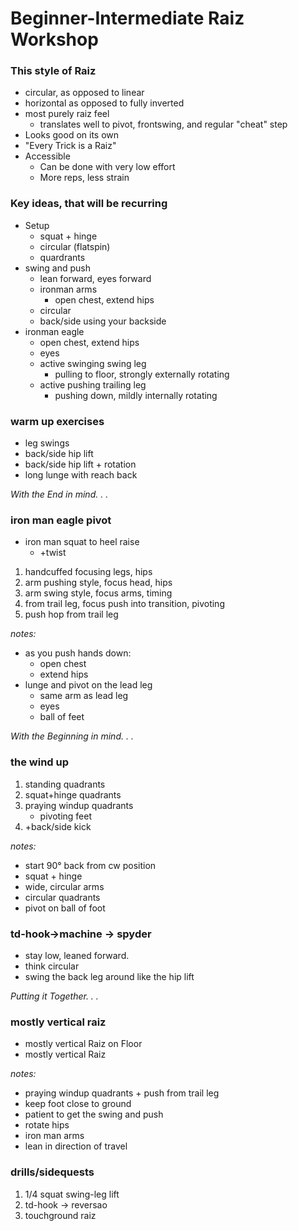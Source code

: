 # Beginner-Intermediate Raiz Workshop

<!-- run + warm up 10m -->

### This style of Raiz

- circular, as opposed to linear
- horizontal as opposed to fully inverted
- most purely raiz feel
  - translates well to pivot, frontswing, and regular "cheat" step
- Looks good on its own
- "Every Trick is a Raiz"
- Accessible
  - Can be done with very low effort
  - More reps, less strain

### Key ideas, that will be recurring

- Setup
  - squat + hinge
  - circular (flatspin)
  - quardrants
- swing and push
  - lean forward, eyes forward
  - ironman arms
    - open chest, extend hips
  - circular
  - back/side using your backside
- ironman eagle
  - open chest, extend hips
  - eyes
  - active swinging swing leg
    - pulling to floor, strongly externally rotating
  - active pushing trailing leg
    - pushing down, mildly internally rotating

### warm up exercises

<!-- 10-15m -->

<!-- - squat twist -->
<!-- - squat hinge twist -->

- leg swings
- back/side hip lift
- back/side hip lift + rotation
- long lunge with reach back

<!-- 6:45pm -->

_With the End in mind. . ._

### iron man eagle pivot

- iron man squat to heel raise
  - +twist

1. handcuffed focusing legs, hips
2. arm pushing style, focus head, hips
3. arm swing style, focus arms, timing
4. from trail leg, focus push into transition, pivoting
5. push hop from trail leg

_notes:_

- as you push hands down:
  - open chest
  - extend hips
- lunge and pivot on the lead leg
  - same arm as lead leg
  - eyes
  - ball of feet

_With the Beginning in mind. . ._

### the wind up

1. standing quadrants
1. squat+hinge quadrants
1. praying windup quadrants
   - pivoting feet
1. +back/side kick

_notes:_

- start 90° back from cw position
- squat + hinge
- wide, circular arms
- circular quadrants
- pivot on ball of foot

### td-hook->machine -> spyder

- stay low, leaned forward.
- think circular
- swing the back leg around like the hip lift

_Putting it Together. . ._

### mostly vertical raiz

- mostly vertical Raiz on Floor
- mostly vertical Raiz

_notes:_

- praying windup quadrants + push from trail leg
- keep foot close to ground
- patient to get the swing and push
- rotate hips
- iron man arms
- lean in direction of travel

### drills/sidequests

1. 1/4 squat swing-leg lift
1. td-hook -> reversao
1. touchground raiz
